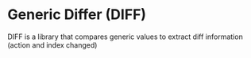 # Generic Differ (DIFF)

DIFF is a library that compares generic values to extract diff information (action and index changed)
